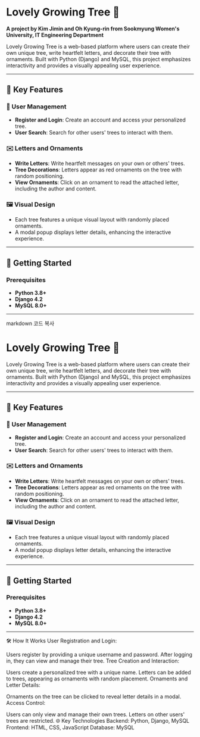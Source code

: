 # Lovely Growing Tree 🌳
**A project by Kim Jimin and Oh Kyung-rin from Sookmyung Women's University, IT Engineering Department**

Lovely Growing Tree is a web-based platform where users can create their own unique tree, write heartfelt letters, and decorate their tree with ornaments. Built with Python (Django) and MySQL, this project emphasizes interactivity and provides a visually appealing user experience.

---

## 🌟 Key Features

### 🌲 User Management
- **Register and Login**: Create an account and access your personalized tree.
- **User Search**: Search for other users' trees to interact with them.

### ✉️ Letters and Ornaments
- **Write Letters**: Write heartfelt messages on your own or others' trees.
- **Tree Decorations**: Letters appear as red ornaments on the tree with random positioning.
- **View Ornaments**: Click on an ornament to read the attached letter, including the author and content.

### 🖼️ Visual Design
- Each tree features a unique visual layout with randomly placed ornaments.
- A modal popup displays letter details, enhancing the interactive experience.

---

## 🚀 Getting Started

### Prerequisites
- **Python 3.8+**
- **Django 4.2**
- **MySQL 8.0+**

---


markdown
코드 복사
# Lovely Growing Tree 🌳

Lovely Growing Tree is a web-based platform where users can create their own unique tree, write heartfelt letters, and decorate their tree with ornaments. Built with Python (Django) and MySQL, this project emphasizes interactivity and provides a visually appealing user experience.

---

## 🌟 Key Features

### 🌲 User Management
- **Register and Login**: Create an account and access your personalized tree.
- **User Search**: Search for other users' trees to interact with them.

### ✉️ Letters and Ornaments
- **Write Letters**: Write heartfelt messages on your own or others' trees.
- **Tree Decorations**: Letters appear as red ornaments on the tree with random positioning.
- **View Ornaments**: Click on an ornament to read the attached letter, including the author and content.

### 🖼️ Visual Design
- Each tree features a unique visual layout with randomly placed ornaments.
- A modal popup displays letter details, enhancing the interactive experience.

---

## 🚀 Getting Started

### Prerequisites
- **Python 3.8+**
- **Django 4.2**
- **MySQL 8.0+**

---


🛠️ How It Works
User Registration and Login:

Users register by providing a unique username and password.
After logging in, they can view and manage their tree.
Tree Creation and Interaction:

Users create a personalized tree with a unique name.
Letters can be added to trees, appearing as ornaments with random placement.
Ornaments and Letter Details:

Ornaments on the tree can be clicked to reveal letter details in a modal.
Access Control:

Users can only view and manage their own trees. Letters on other users' trees are restricted.
🌐 Key Technologies
Backend: Python, Django, MySQL
Frontend: HTML, CSS, JavaScript
Database: MySQL

